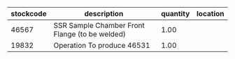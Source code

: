 |stockcode|description|quantity|location|
|---------|-----------|--------|--------|
|46567|SSR Sample Chamber Front Flange (to be welded)|1.00||
|19832|Operation To produce 46531|1.00||
